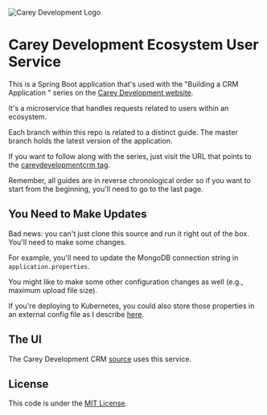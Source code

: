 ![Carey Development Logo](http://careydevelopment.us/img/branding/careydevelopment-logo-sm.png)

# Carey Development Ecosystem User Service

This is a Spring Boot application that's used with the "Building a CRM Application " series on the <a href="https://careydevelopment.us" target="_blank">Carey Development website</a>.

It's a microservice that handles requests related to users within an ecosystem.

Each branch within this repo is related to a distinct guide. The master branch holds the latest version of the application.

If you want to follow along with the series, just visit the URL that points to the <a href="https://careydevelopment.us/tag/careydevelopmentcrm" target="_blank">careydevelopmentcrm tag</a>. 

Remember, all guides are in reverse chronological order so if you want to start from the beginning, you'll need to go to the last page.

## You Need to Make Updates
Bad news: you can't just clone this source and run it right out of the box. You'll need to make some changes.

For example, you'll need to update the MongoDB connection string in `application.properties`.

You might like to make some other configuration changes as well (e.g., maximum upload file size).

If you're deploying to Kubernetes, you could also store those properties in an external config file as I describe <a href="https://careydevelopment.us/blog/spring-boot-and-kubernetes-how-to-use-an-external-json-configuration" target="_blank">here</a>.

## The UI
The Carey Development CRM <a href="https://github.com/careydevelopment/careydevelopmentcrm">source</a> uses this service.

## License
This code is under the [MIT License](https://github.com/careydevelopment/ecosystem-user-service/blob/master/LICENSE).